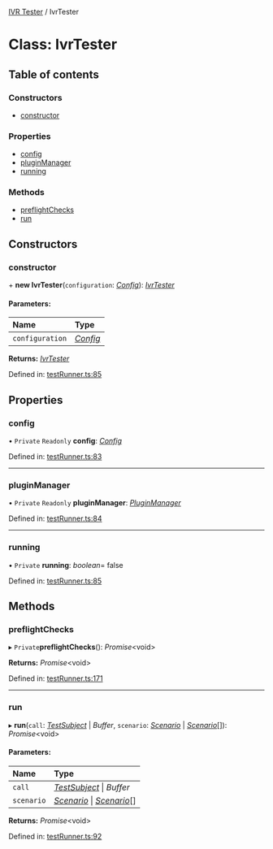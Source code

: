[IVR Tester](../README.md) / IvrTester

# Class: IvrTester

## Table of contents

### Constructors

- [constructor](ivrtester.md#constructor)

### Properties

- [config](ivrtester.md#config)
- [pluginManager](ivrtester.md#pluginmanager)
- [running](ivrtester.md#running)

### Methods

- [preflightChecks](ivrtester.md#preflightchecks)
- [run](ivrtester.md#run)

## Constructors

### constructor

\+ **new IvrTester**(`configuration`: [*Config*](../interfaces/config.md)): [*IvrTester*](ivrtester.md)

#### Parameters:

Name | Type |
:------ | :------ |
`configuration` | [*Config*](../interfaces/config.md) |

**Returns:** [*IvrTester*](ivrtester.md)

Defined in: [testRunner.ts:85](https://github.com/SketchingDev/ivr-tester/blob/4fcf579/packages/ivr-tester/src/testRunner.ts#L85)

## Properties

### config

• `Private` `Readonly` **config**: [*Config*](../interfaces/config.md)

Defined in: [testRunner.ts:83](https://github.com/SketchingDev/ivr-tester/blob/4fcf579/packages/ivr-tester/src/testRunner.ts#L83)

___

### pluginManager

• `Private` `Readonly` **pluginManager**: [*PluginManager*](pluginmanager.md)

Defined in: [testRunner.ts:84](https://github.com/SketchingDev/ivr-tester/blob/4fcf579/packages/ivr-tester/src/testRunner.ts#L84)

___

### running

• `Private` **running**: *boolean*= false

Defined in: [testRunner.ts:85](https://github.com/SketchingDev/ivr-tester/blob/4fcf579/packages/ivr-tester/src/testRunner.ts#L85)

## Methods

### preflightChecks

▸ `Private`**preflightChecks**(): *Promise*<void\>

**Returns:** *Promise*<void\>

Defined in: [testRunner.ts:171](https://github.com/SketchingDev/ivr-tester/blob/4fcf579/packages/ivr-tester/src/testRunner.ts#L171)

___

### run

▸ **run**(`call`: [*TestSubject*](../interfaces/testsubject.md) \| *Buffer*, `scenario`: [*Scenario*](../interfaces/scenario.md) \| [*Scenario*](../interfaces/scenario.md)[]): *Promise*<void\>

#### Parameters:

Name | Type |
:------ | :------ |
`call` | [*TestSubject*](../interfaces/testsubject.md) \| *Buffer* |
`scenario` | [*Scenario*](../interfaces/scenario.md) \| [*Scenario*](../interfaces/scenario.md)[] |

**Returns:** *Promise*<void\>

Defined in: [testRunner.ts:92](https://github.com/SketchingDev/ivr-tester/blob/4fcf579/packages/ivr-tester/src/testRunner.ts#L92)
